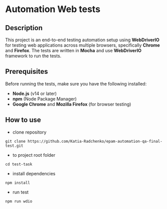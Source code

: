 # Automation Web tests

## Description

This project is an end-to-end testing automation setup using **WebDriverIO** for testing web applications across multiple browsers, specifically **Chrome** and **Firefox**. The tests are written in **Mocha** and use **WebDriverIO** framework to run the tests.


## Prerequisites

Before running the tests, make sure you have the following installed:

- **Node.js** (v14 or later)
- **npm** (Node Package Manager)
- **Google Chrome** and **Mozilla Firefox** (for browser testing)


## How to use

- clone repository
```
git clone https://github.com/Katia-Radchenko/epam-automation-qa-final-test.git
```
- to project root folder
```
cd test-task
```
- install dependencies
```
npm install
```
- run test
```
npm run wdio
```